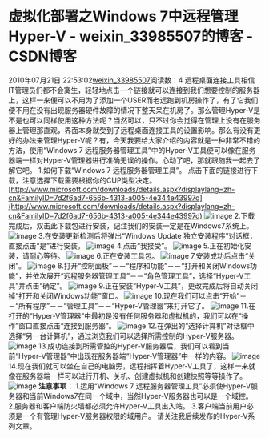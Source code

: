 # 虚拟化部署之Windows 7中远程管理Hyper-V - weixin_33985507的博客 - CSDN博客
2010年07月21日 22:53:02[weixin_33985507](https://me.csdn.net/weixin_33985507)阅读数：4
远程桌面连接工具相信IT管理员们都不会寞生，轻轻地点击一个链接就可以连接到我们想要控制的服务器上，这样一来便可以不用为了添加一个USER而老远跑到机房操作了，有了它我们便不用在没有出现服务器硬件故障的情况下整天呆在机房了。那么管理Hyper-V是不是也可以同样使用这种方法呢？当然可以，只不过你会觉得在管理上没有在服务器上管理那直观，界面本身就受到了远程桌面连接工具的设置影响。那么有没有更好的办法来管理Hyper-V呢？有，今天我要给大家介绍的内容就是一种非常不错的方法，使用“Windows 7 远程服务器管理工具”中的Hyper-V工具便可以像在服务器端一样对Hyper-V管理器进行准确无误的操作。心动了吧，那就跟随我一起去了解它吧。
1.如何下载“Windows 7 远程服务器管理工具”。
点击下面的链接进行下载，注意选择下载需要根据你的CUP类型决定。
[http://www.microsoft.com/downloads/details.aspx?displaylang=zh-cn&FamilyID=7d2f6ad7-656b-4313-a005-4e344e43997d](http://www.microsoft.com/downloads/details.aspx?displaylang=zh-cn&FamilyID=7d2f6ad7-656b-4313-a005-4e344e43997d)
![image](http://lqlaps169.blog.51cto.com/attachment/201007/21/855319_1279723964Qeut.png)
2.下载完成后，双击此下载包进行安装，记注我们的安装一定是在Windows7系统上。
![image](http://lqlaps169.blog.51cto.com/attachment/201007/21/855319_1279723965ClHW.png)
3.在安装更新检测后将弹出“Windows Update 独立安装程序”对话框，直接点击“是”进行安装。
![image](http://lqlaps169.blog.51cto.com/attachment/201007/21/855319_1279723966Ytpl.png)
4.点击“我接受”。
![image](http://lqlaps169.blog.51cto.com/attachment/201007/21/855319_1279723968YVnD.png)
5.正在初始化安装，请耐心等待。
![image](http://lqlaps169.blog.51cto.com/attachment/201007/21/855319_1279723970GZso.png)
 6.正在安装工具包。
![image](http://lqlaps169.blog.51cto.com/attachment/201007/21/855319_1279723971xqyc.png)
7.安装成功后点击“关闭”。
![image](http://lqlaps169.blog.51cto.com/attachment/201007/21/855319_1279723972USfE.png)
8.打开“控制面板”－－“程序和功能”－－“打开和关闭Windows功能”，并依次展开“远程服务器管理工具”－－“角色管理工具”，选择“Hyper-V工具”并点击“确定”。
![image](http://lqlaps169.blog.51cto.com/attachment/201007/21/855319_12797239745OKX.png)
9.正在安装“Hyper-V工具”，更改完成后将自动关闭掉“打开和关闭Windows功能”窗口。
![image](http://lqlaps169.blog.51cto.com/attachment/201007/21/855319_1279723975FGGx.png)
10.现在我们可以点击“开始”－－“所有程序”－－“管理工具”－－“Hyper-V管理器”来打开它了。
![image](http://lqlaps169.blog.51cto.com/attachment/201007/21/855319_1279723976HnBt.png)
11.在打开的“Hyper-V管理器”中最初是没有任何服务器和虚拟机的，我们可以在“操作”窗口直接点击“连接到服务器”。
![image](http://lqlaps169.blog.51cto.com/attachment/201007/21/855319_1279723978NrmS.png)
12.在弹出的“选择计算机”对话框中选择“另一台计算机”，通过浏览我们可以选择所需控制的Hyper-V服务器。
![image](http://lqlaps169.blog.51cto.com/attachment/201007/21/855319_1279723979gzjX.png)
13.成功连接到所需管控的Hyper-V服务器后，我们可以看到当前“Hyper-V管理器”中出现在服务器端“Hyper-V管理器”中一样的内容。
![image](http://lqlaps169.blog.51cto.com/attachment/201007/21/855319_1279723980N4WC.png)
14.现在我们就可以坐在自己的电脑旁，远程指挥着Hyper-V工具了，这样一来就像在服务器端一样可以进行开机、关机、创建虚拟机和创建快照等等操作了。
![image](http://lqlaps169.blog.51cto.com/attachment/201007/21/855319_1279723981B9oG.png)
**注意事项：**
1.运用“Windows 7 远程服务器管理工具”必须使Hyper-V服务器和当前Windows7在同一个域中，当然Hyper-V服务器也可以是一个域控。
2.服务器和客户端防火墙都必须允许Hyper-V工具出入站。
3.客户端当前用户必须是一个有管理Hyper-V服务器权限的域用户。
请关注我后续发布的Hyper-V系列文章。
[](http://www.example.com/%E8%BF%9C%E7%A8%8B%E7%AE%A1%E7%90%86)
